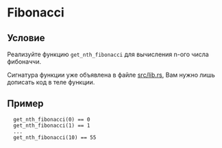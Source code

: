 # Fibonacci

## Условие

Реализуйте функцию `get_nth_fibonacci` для вычисления n-ого числа фибоначчи.

Сигнатура функции уже объявлена в файле [src/lib.rs](./src/lib.rs), Вам нужно лишь дописать код в теле функции.

## Пример
```
  get_nth_fibonacci(0) == 0
  get_nth_fibonacci(1) == 1
  ...
  get_nth_fibonacci(10) == 55
```
